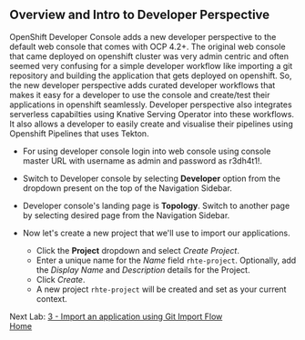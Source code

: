 ## Overview and Intro to Developer Perspective

OpenShift Developer Console adds a new developer perspective to the default web console that comes with OCP 4.2+. The original web console that came deployed on openshift cluster was very admin centric and often seemed very confusing for a simple developer workflow like importing a git repository and building the application that gets deployed on openshift. So, the new developer perspective adds curated developer workflows that makes it easy for a developer to use the console and create/test their applications in openshift seamlessly. Developer perspective also integrates serverless capabilties using Knative Serving Operator into these workflows. It also allows a developer to easily create and visualise their pipelines using Openshift Pipelines that uses Tekton.

- For using developer console login into web console using console master URL with username as admin and password as r3dh4t1!.

- Switch to Developer console by selecting **Developer** option from the dropdown present on the top of the Navigation Sidebar.

- Developer console's landing page is **Topology**. Switch to another page by selecting desired page from the Navigation Sidebar.

- Now let's create a new project that we'll use to import our applications.
  - Click the **Project** dropdown and select *Create Project*.
  - Enter a unique name for the *Name* field `rhte-project`. Optionally, add the *Display Name* and *Description* details for the Project.
  - Click *Create*.
  - A new project `rhte-project` will be created and set as your current context.



Next Lab: [3 - Import an application using Git Import Flow](./git-import.md)<br>
[Home](./README.md)
